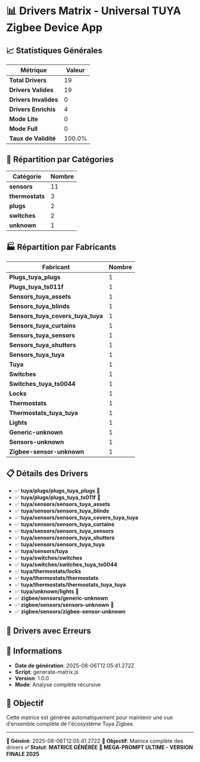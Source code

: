 # 📊 Drivers Matrix - Universal TUYA Zigbee Device App

## 📈 Statistiques Générales

| Métrique | Valeur |
|----------|--------|
| **Total Drivers** | 19 |
| **Drivers Valides** | 19 |
| **Drivers Invalides** | 0 |
| **Drivers Enrichis** | 4 |
| **Mode Lite** | 0 |
| **Mode Full** | 0 |
| **Taux de Validité** | 100.0% |

## 🧩 Répartition par Catégories

| Catégorie | Nombre |
|-----------|--------|
| **sensors** | 11 |
| **thermostats** | 3 |
| **plugs** | 2 |
| **switches** | 2 |
| **unknown** | 1 |

## 🏭 Répartition par Fabricants

| Fabricant | Nombre |
|-----------|--------|
| **Plugs_tuya_plugs** | 1 |
| **Plugs_tuya_ts011f** | 1 |
| **Sensors_tuya_assets** | 1 |
| **Sensors_tuya_blinds** | 1 |
| **Sensors_tuya_covers_tuya_tuya** | 1 |
| **Sensors_tuya_curtains** | 1 |
| **Sensors_tuya_sensors** | 1 |
| **Sensors_tuya_shutters** | 1 |
| **Sensors_tuya_tuya** | 1 |
| **Tuya** | 1 |
| **Switches** | 1 |
| **Switches_tuya_ts0044** | 1 |
| **Locks** | 1 |
| **Thermostats** | 1 |
| **Thermostats_tuya_tuya** | 1 |
| **Lights** | 1 |
| **Generic-unknown** | 1 |
| **Sensors-unknown** | 1 |
| **Zigbee-sensor-unknown** | 1 |

## 📋 Détails des Drivers

- ✅ **tuya/plugs/plugs_tuya_plugs** 🧠
- ✅ **tuya/plugs/plugs_tuya_ts011f** 🧠
- ✅ **tuya/sensors/sensors_tuya_assets**
- ✅ **tuya/sensors/sensors_tuya_blinds**
- ✅ **tuya/sensors/sensors_tuya_covers_tuya_tuya**
- ✅ **tuya/sensors/sensors_tuya_curtains**
- ✅ **tuya/sensors/sensors_tuya_sensors**
- ✅ **tuya/sensors/sensors_tuya_shutters**
- ✅ **tuya/sensors/sensors_tuya_tuya**
- ✅ **tuya/sensors/tuya**
- ✅ **tuya/switches/switches**
- ✅ **tuya/switches/switches_tuya_ts0044**
- ✅ **tuya/thermostats/locks**
- ✅ **tuya/thermostats/thermostats**
- ✅ **tuya/thermostats/thermostats_tuya_tuya**
- ✅ **tuya/unknown/lights** 🧠
- ✅ **zigbee/sensors/generic-unknown**
- ✅ **zigbee/sensors/sensors-unknown** 🧠
- ✅ **zigbee/sensors/zigbee-sensor-unknown**

## 🚀 Drivers avec Erreurs



## 📅 Informations

- **Date de génération**: 2025-08-06T12:05:41.272Z
- **Script**: generate-matrix.js
- **Version**: 1.0.0
- **Mode**: Analyse complète récursive

## 🎯 Objectif

Cette matrice est générée automatiquement pour maintenir une vue d'ensemble complète de l'écosystème Tuya Zigbee.

---
**📅 Généré**: 2025-08-06T12:05:41.272Z
**🎯 Objectif**: Matrice complète des drivers
**✅ Statut**: **MATRICE GÉNÉRÉE**
**🚀 MEGA-PROMPT ULTIME - VERSION FINALE 2025**
